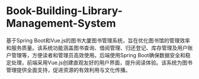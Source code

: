 # Book-Building-Library-Management-System
基于Spring Boot和Vue.js的图书大厦图书管理系统，旨在优化图书馆的管理效率和服务质量。该系统功能涵盖图书查询、借阅管理、归还登记、库存管理及用户账户管理等，方便读者和管理员高效使用。后端使用Spring Boot确保数据安全和稳定处理，前端采用Vue.js创建直观友好的用户界面，提升阅读体验。该系统为图书管理提供全面支持，促进资源的有效利用与文化传播。
